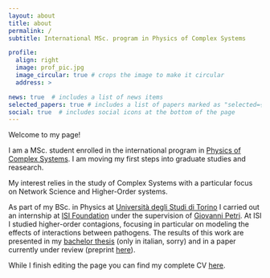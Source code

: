 ```yaml
---
layout: about
title: about
permalink: /
subtitle: International MSc. program in Physics of Complex Systems

profile:
  align: right
  image: prof_pic.jpg
  image_circular: true # crops the image to make it circular
  address: >

news: true  # includes a list of news items
selected_papers: true # includes a list of papers marked as "selected={true}"
social: true  # includes social icons at the bottom of the page
---
```


Welcome to my page!

I am a MSc. student enrolled in the international program in [Physics of Complex Systems](http://www.pcs.polito.it). I am moving my first steps into graduate studies and reasearch. 

My interest relies in the study of Complex Systems with a particular focus on Network Science and Higher-Order systems.

As part of my BSc. in Physics at [Università degli Studi di Torino](https://fisica.campusnet.unito.it/do/home.pl) I carried out an internship at [ISI Foundation](https://www.isi.it/en/home) under the supervision of [Giovanni Petri](https://lordgrilo.github.io). At ISI I studied higher-order contagions, focusing in particular on modeling the effects of interactions between pathogens. The results of this work are presented in my [bachelor thesis](https://github.com/thomasrobiglio/SimplicialInteractingContagion/blob/main/tesi_presentazione_robiglio.pdf) (only in italian, sorry) and in a paper currently under review (preprint [here](https://arxiv.org/abs/2206.07645)).

While I finish editing the page you can find my complete CV [here](https://thomasrobiglio.github.io/assets/pdf/Thomas_Robiglio_CV.pdf).
